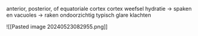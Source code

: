 anterior, posterior, of equatoriale cortex
cortex weefsel hydratie -> spaken en vacuoles -> raken ondoorzichtig
typisch glare klachten

![[Pasted image 20240523082955.png]]